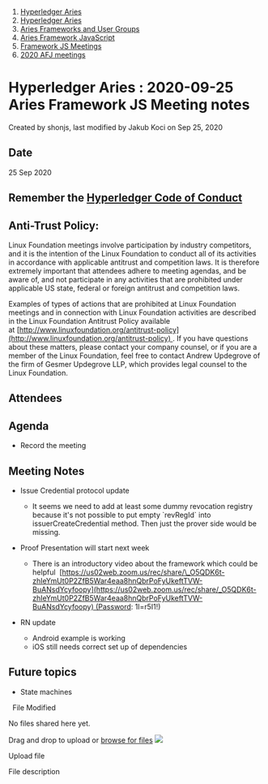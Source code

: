 1. [Hyperledger Aries](index.html)
2. [Hyperledger Aries](Hyperledger-Aries_18481154.html)
3. [Aries Frameworks and User Groups](Aries-Frameworks-and-User-Groups_18481290.html)
4. [Aries Framework JavaScript](Aries-Framework-JavaScript_18482463.html)
5. [Framework JS Meetings](Framework-JS-Meetings_18482467.html)
6. [2020 AFJ meetings](2020-AFJ-meetings_18513105.html)

# Hyperledger Aries : 2020-09-25 Aries Framework JS Meeting notes

Created by shonjs, last modified by Jakub Koci on Sep 25, 2020

## Date

25 Sep 2020

## Remember the [Hyperledger Code of Conduct](https://lf-hyperledger.atlassian.net/wiki/display/HYP/Hyperledger+Code+of+Conduct)

## Anti-Trust Policy:

Linux Foundation meetings involve participation by industry competitors, and it is the intention of the Linux Foundation to conduct all of its activities in accordance with applicable antitrust and competition laws. It is therefore extremely important that attendees adhere to meeting agendas, and be aware of, and not participate in any activities that are prohibited under applicable US state, federal or foreign antitrust and competition laws.

Examples of types of actions that are prohibited at Linux Foundation meetings and in connection with Linux Foundation activities are described in the Linux Foundation Antitrust Policy available at [http://www.linuxfoundation.org/antitrust-policy](http://www.linuxfoundation.org/antitrust-policy) . If you have questions about these matters, please contact your company counsel, or if you are a member of the Linux Foundation, feel free to contact Andrew Updegrove of the firm of Gesmer Updegrove LLP, which provides legal counsel to the Linux Foundation.

## Attendees

## Agenda

- Record the meeting

## Meeting Notes

- Issue Credential protocol update
  
  - It seems we need to add at least some dummy revocation registry because it's not possible to put empty \`revRegId\` into issuerCreateCredential method. Then just the prover side would be missing.
- Proof Presentation will start next week
  
  - There is an introductory video about the framework which could be helpful  [https://us02web.zoom.us/rec/share/\_O5QDK6t-zhIeYmUt0P2ZfB5War4eaa8hnQbrPoFyUkeftTVW-BuANsdYcyfoopy](https://us02web.zoom.us/rec/share/_O5QDK6t-zhIeYmUt0P2ZfB5War4eaa8hnQbrPoFyUkeftTVW-BuANsdYcyfoopy) (Password: 1l=r5I1!)
- RN update
  
  - Android example is working
  - iOS still needs correct set up of dependencies

## Future topics

- State machines

  File Modified

No files shared here yet.

Drag and drop to upload or [browse for files]() ![](images/icons/wait.gif)

Upload file

File description
